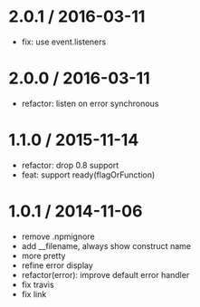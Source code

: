 
2.0.1 / 2016-03-11
==================

  * fix: use event.listeners

2.0.0 / 2016-03-11
==================

  * refactor: listen on error synchronous

1.1.0 / 2015-11-14
==================

  * refactor: drop 0.8 support
  * feat: support ready(flagOrFunction)

1.0.1 / 2014-11-06
==================

  * remove .npmignore
  * add __filename, always show construct name
  * more pretty
  * refine error display
  * refactor(error): improve default error handler
  * fix travis
  * fix link
